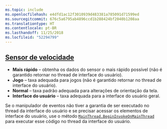 ```yaml
---
ms.topic: include
ms.openlocfilehash: e4dfd1ac12f3010939d483381a785091d71599ed
ms.sourcegitcommit: 676c5a6795ab4896ccd1b288424bf2040b1208aa
ms.translationtype: HT
ms.contentlocale: pt-BR
ms.lasthandoff: 11/25/2018
ms.locfileid: "52294799"
---
```

## <a name="sensor-speedxrefxamarinessentialssensorspeed"></a>[Sensor de velocidade](xref:Xamarin.Essentials.SensorSpeed)

- **Mais rápido** – obtenha os dados do sensor o mais rápido possível (não é garantido retornar no thread de interface do usuário).
- **Jogo** – taxa adequada para jogos (não é garantido retornar no thread de interface do usuário).
- **Normal** – taxa padrão adequada para alterações de orientação da tela.
- **Interface do usuário** – taxa adequada para a interface do usuário geral.

Se o manipulador de eventos não tiver a garantia de ser executado no thread da interface do usuário e se precisar acessar os elementos de interface do usuário, use o método [`MainThread.BeginInvokeOnMainThread`](~/essentials/main-thread.md) para executar esse código no thread da interface do usuário.